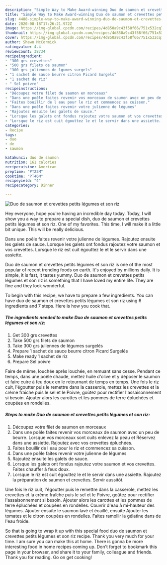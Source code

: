 ```yaml
---
description: "Simple Way to Make Award-winning Duo de saumon et crevettes petits légumes et son riz"
title: "Simple Way to Make Award-winning Duo de saumon et crevettes petits légumes et son riz"
slug: 4488-simple-way-to-make-award-winning-duo-de-saumon-et-crevettes-petits-legumes-et-son-riz
date: 2020-08-18T17:26:21.972Z
image: https://img-global.cpcdn.com/recipes/4d850a9c43f58f66/751x532cq70/duo-de-saumon-et-crevettes-petits-legumes-et-son-riz-photo-principale-de-la-recette.jpg
thumbnail: https://img-global.cpcdn.com/recipes/4d850a9c43f58f66/751x532cq70/duo-de-saumon-et-crevettes-petits-legumes-et-son-riz-photo-principale-de-la-recette.jpg
cover: https://img-global.cpcdn.com/recipes/4d850a9c43f58f66/751x532cq70/duo-de-saumon-et-crevettes-petits-legumes-et-son-riz-photo-principale-de-la-recette.jpg
author: Shawn McCormick
ratingvalue: 4.4
reviewcount: 38734
recipeingredient:
- "300 grs crevettes"
- "500 grs filets de saumon"
- "300 grs juliennes de lgumes surgels"
- "1 sachet de sauce beurre citron Picard Surgels"
- "1 sachet de riz"
- " Sel poivre"
recipeinstructions:
- "Découpez votre filet de saumon en morceaux"
- "Dans une poêle faites revenir vos morceaux de saumon avec un peu de beurre. Lorsque vos morceaux sont cuits enlevez la peau et Réservez dans une assiette. Rajoutez avec vos crevettes épluchées."
- "Faites bouillir de l eau pour le riz et commencez sa cuisson."
- "Dans une poêle faites revenir votre julienne de légumes"
- "Rajoutez ensuite les galets de sauce."
- "Lorsque les galets ont fondus rajoutez votre saumon et vos crevettes. Faites chauffer à feux doux."
- "Lorsque le riz est cuit égouttez le et le servir dans une assiette. Rajoutez la préparation de saumon et crevettes. Servir aussitôt."
categories:
- Recipe
tags:
- duo
- de
- saumon

katakunci: duo de saumon 
nutrition: 161 calories
recipecuisine: American
preptime: "PT22M"
cooktime: "PT46M"
recipeyield: "4"
recipecategory: Dinner

---
```



![Duo de saumon et crevettes petits légumes et son riz](https://img-global.cpcdn.com/recipes/4d850a9c43f58f66/751x532cq70/duo-de-saumon-et-crevettes-petits-legumes-et-son-riz-photo-principale-de-la-recette.jpg)

Hey everyone, hope you're having an incredible day today. Today, I will show you a way to prepare a special dish, duo de saumon et crevettes petits légumes et son riz. One of my favorites. This time, I will make it a little bit unique. This will be really delicious.

Dans une poêle faites revenir votre julienne de légumes. Rajoutez ensuite les galets de sauce. Lorsque les galets ont fondus rajoutez votre saumon et vos crevettes. Lorsque le riz est cuit égouttez le et le servir dans une assiette.

Duo de saumon et crevettes petits légumes et son riz is one of the most popular of recent trending foods on earth. It's enjoyed by millions daily. It is simple, it is fast, it tastes yummy. Duo de saumon et crevettes petits légumes et son riz is something that I have loved my entire life. They are fine and they look wonderful.


To begin with this recipe, we have to prepare a few ingredients. You can have duo de saumon et crevettes petits légumes et son riz using 6 ingredients and 7 steps. Here is how you cook that.

<!--inarticleads1-->

##### The ingredients needed to make Duo de saumon et crevettes petits légumes et son riz:

1. Get 300 grs crevettes
1. Take 500 grs filets de saumon
1. Take 300 grs juliennes de légumes surgelés
1. Prepare 1 sachet de sauce beurre citron Picard Surgelés
1. Make ready 1 sachet de riz
1. Prepare  Sel poivre


Faire de même, louchée après louchée, en remuant sans cesse. Pendant ce temps, dans une poêle chaude, mettez huile d&#39;olive et y déposer le saumon et faire cuire à feu doux en le retournant de temps en temps. Une fois le riz cuit, l&#39;égoutter puis le remettre dans la casserole, mettez les crevettes et la crème fraîche puis le sel et le Poivre, goûtez pour rectifier l&#39;assaisonnement si besoin. Ajouter alors les carottes et les pommes de terre épluchées et coupées en rondelles. 

<!--inarticleads2-->

##### Steps to make Duo de saumon et crevettes petits légumes et son riz:

1. Découpez votre filet de saumon en morceaux
1. Dans une poêle faites revenir vos morceaux de saumon avec un peu de beurre. Lorsque vos morceaux sont cuits enlevez la peau et Réservez dans une assiette. Rajoutez avec vos crevettes épluchées.
1. Faites bouillir de l eau pour le riz et commencez sa cuisson.
1. Dans une poêle faites revenir votre julienne de légumes
1. Rajoutez ensuite les galets de sauce.
1. Lorsque les galets ont fondus rajoutez votre saumon et vos crevettes. Faites chauffer à feux doux.
1. Lorsque le riz est cuit égouttez le et le servir dans une assiette. Rajoutez la préparation de saumon et crevettes. Servir aussitôt.


Une fois le riz cuit, l&#39;égoutter puis le remettre dans la casserole, mettez les crevettes et la crème fraîche puis le sel et le Poivre, goûtez pour rectifier l&#39;assaisonnement si besoin. Ajouter alors les carottes et les pommes de terre épluchées et coupées en rondelles. Couvrir d&#39;eau à mi-hauteur des légumes. Ajouter ensuite le saumon lavé et écaillé, ensuite Ajouter les tomates et le citron coupées en rondelles. Faites ramollir la gélatine dans de l&#39;eau froide. 

So that is going to wrap it up with this special food duo de saumon et crevettes petits légumes et son riz recipe. Thank you very much for your time. I am sure you can make this at home. There is gonna be more interesting food in home recipes coming up. Don't forget to bookmark this page in your browser, and share it to your family, colleague and friends. Thank you for reading. Go on get cooking!
